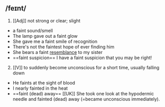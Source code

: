 ## /feɪnt/  
1. [[Adj]]
not strong or clear; slight

- a faint sound/smell
- The lamp gave out a faint glow
- She gave me a faint smile of recognition
- There's not the faintest hope of ever finding him
- She bears a faint [resemblance](Resemble) to my sister
- ==faint suspicion== 
I have a faint suspicion that you may be right!

2. [[V]]
to suddenly become unconscious for a short time, usually falling down

- He faints at the sight of blood
- I nearly fainted in the heat
- ==faint (dead) away== [[UK]]
She took one look at the hypodermic needle and fainted (dead) away (=became unconscious immediately).

